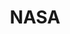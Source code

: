 ---
blog: https://blogs.nasa.gov/
facebook: https://www.facebook.com/nasa
github: nasa
logohandle: nasa
sort: nasa
title: NASA
twitter: nasa
website: hhttps://www.nasa.gov/
wikipedia: https://en.wikipedia.org/wiki/NASA
---